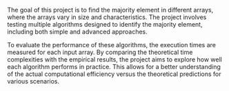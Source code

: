 The goal of this project is to find the majority element in different arrays, where the arrays vary in size and characteristics. The project involves testing multiple algorithms designed to identify the majority element, including both simple and advanced approaches.

To evaluate the performance of these algorithms, the execution times are measured for each input array. By comparing the theoretical time complexities with the empirical results, the project aims to explore how well each algorithm performs in practice. This allows for a better understanding of the actual computational efficiency versus the theoretical predictions for various scenarios.
